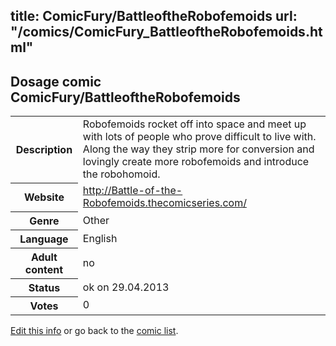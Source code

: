 title: ComicFury/BattleoftheRobofemoids
url: "/comics/ComicFury_BattleoftheRobofemoids.html"
---
Dosage comic ComicFury/BattleoftheRobofemoids
-----------------------------------------

<p id="msg"></p>
<script type="text/javascript">
if (window.location.search === '?edit_info_mail=sent_ok') {
  var elem = document.getElementById("msg");
  elem.innerHTML = 'Edited information sucessfully sent for review, which is usually done daily. Thanks!';
  elem.className = 'ok';
}
</script>
<table class="comicinfo">
<tr>
<th>Description</th><td>Robofemoids rocket off into space and meet up with lots of people who prove difficult to live with. Along the way they strip more for conversion and lovingly create more robofemoids and introduce the robohomoid.</td>
</tr>
<tr>
<th>Website</th><td><a href="http://Battle-of-the-Robofemoids.thecomicseries.com/">http://Battle-of-the-Robofemoids.thecomicseries.com/</a></td>
</tr>
<tr>
<th>Genre</th><td>Other</td>
</tr>
<tr>
<th>Language</th><td>English</td>
</tr>
<tr>
<th>Adult content</th><td>no</td>
</tr>
<tr>
<th>Status</th><td>ok on 29.04.2013</td>
</tr>
<tr>
<th>Votes</th><td>0</td>
</tr>
</table>

[Edit this info](ComicFury_BattleoftheRobofemoids_edit.html) or go back to the [comic list](../comic-index.html).
